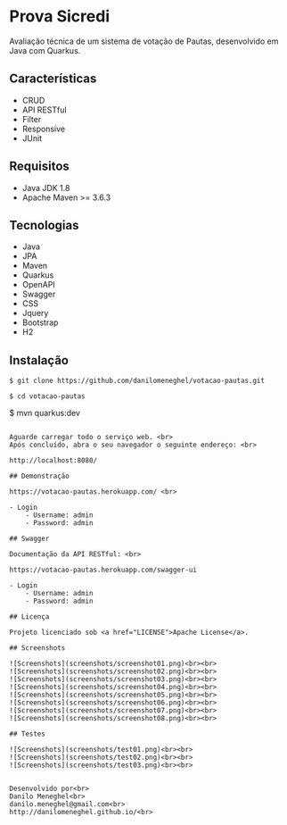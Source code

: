 # Prova Sicredi

Avaliação técnica de um sistema de votação de Pautas, desenvolvido em Java com Quarkus.

## Características

- CRUD
- API RESTful
- Filter
- Responsive
- JUnit

## Requisitos

- Java JDK 1.8
- Apache Maven >= 3.6.3

## Tecnologias

- Java
- JPA
- Maven
- Quarkus
- OpenAPI
- Swagger
- CSS
- Jquery
- Bootstrap
- H2

## Instalação

```
$ git clone https://github.com/danilomeneghel/votacao-pautas.git

$ cd votacao-pautas

```
$ mvn quarkus:dev
``` 

Aguarde carregar todo o serviço web. <br>
Após concluído, abra o seu navegador o seguinte endereço: <br>

http://localhost:8080/

## Demonstração

https://votacao-pautas.herokuapp.com/ <br>

- Login
    - Username: admin
    - Password: admin

## Swagger 

Documentação da API RESTful: <br>

https://votacao-pautas.herokuapp.com/swagger-ui

- Login
    - Username: admin
    - Password: admin

## Licença

Projeto licenciado sob <a href="LICENSE">Apache License</a>.

## Screenshots

![Screenshots](screenshots/screenshot01.png)<br><br>
![Screenshots](screenshots/screenshot02.png)<br><br>
![Screenshots](screenshots/screenshot03.png)<br><br>
![Screenshots](screenshots/screenshot04.png)<br><br>
![Screenshots](screenshots/screenshot05.png)<br><br>
![Screenshots](screenshots/screenshot06.png)<br><br>
![Screenshots](screenshots/screenshot07.png)<br><br>
![Screenshots](screenshots/screenshot08.png)<br><br>

## Testes

![Screenshots](screenshots/test01.png)<br><br>
![Screenshots](screenshots/test02.png)<br><br>
![Screenshots](screenshots/test03.png)<br><br>


Desenvolvido por<br>
Danilo Meneghel<br>
danilo.meneghel@gmail.com<br>
http://danilomeneghel.github.io/<br>
